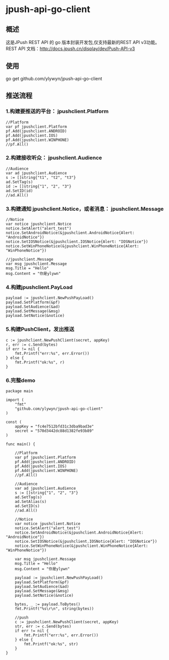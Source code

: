 jpush-api-go-client
===================

概述
----------------------------------- 
   这是JPush REST API 的 go 版本封装开发包,仅支持最新的REST API v3功能。
   REST API 文档：http://docs.jpush.cn/display/dev/Push-API-v3
  

使用  
----------------------------------- 
   go get github.com/ylywyn/jpush-api-go-client
   
   
推送流程  
----------------------------------- 
### 1.构建要推送的平台： jpushclient.Platform
	//Platform
	var pf jpushclient.Platform
	pf.Add(jpushclient.ANDROID)
	pf.Add(jpushclient.IOS)
	pf.Add(jpushclient.WINPHONE)
	//pf.All()
      
### 2.构建接收听众： jpushclient.Audience
	//Audience
	var ad jpushclient.Audience
	s := []string{"t1", "t2", "t3"}
	ad.SetTag(s)
	id := []string{"1", "2", "3"}
	ad.SetID(id)
	//ad.All()
      
### 3.构建通知 jpushclient.Notice，或者消息： jpushclient.Message
      
	//Notice
	var notice jpushclient.Notice
	notice.SetAlert("alert_test")
	notice.SetAndroidNotice(&jpushclient.AndroidNotice{Alert: "AndroidNotice"})
	notice.SetIOSNotice(&jpushclient.IOSNotice{Alert: "IOSNotice"})
	notice.SetWinPhoneNotice(&jpushclient.WinPhoneNotice{Alert: "WinPhoneNotice"})
      
    //jpushclient.Message
    var msg jpushclient.Message
	msg.Title = "Hello"
	msg.Content = "你是ylywn"
      
### 4.构建jpushclient.PayLoad
    payload := jpushclient.NewPushPayLoad()
	payload.SetPlatform(&pf)
	payload.SetAudience(&ad)
	payload.SetMessage(&msg)
	payload.SetNotice(&notice)
      
      
### 5.构建PushClient，发出推送
	c := jpushclient.NewPushClient(secret, appKey)
	r, err := c.Send(bytes)
	if err != nil {
		fmt.Printf("err:%s", err.Error())
	} else {
		fmt.Printf("ok:%s", r)
	}

  
### 6.完整demo
    package main

	import (
		"fmt"
		"github.com/ylywyn/jpush-api-go-client"
	)

	const (
		appKey = "fc4e7512bfd31c3dba9bad3e"
		secret = "570d3442dc88d1382fe93b89"
	)

	func main() {

		//Platform
		var pf jpushclient.Platform
		pf.Add(jpushclient.ANDROID)
		pf.Add(jpushclient.IOS)
		pf.Add(jpushclient.WINPHONE)
		//pf.All()

		//Audience
		var ad jpushclient.Audience
		s := []string{"1", "2", "3"}
		ad.SetTag(s)
		ad.SetAlias(s)
		ad.SetID(s)
		//ad.All()

		//Notice
		var notice jpushclient.Notice
		notice.SetAlert("alert_test")
		notice.SetAndroidNotice(&jpushclient.AndroidNotice{Alert: "AndroidNotice"})
		notice.SetIOSNotice(&jpushclient.IOSNotice{Alert: "IOSNotice"})
		notice.SetWinPhoneNotice(&jpushclient.WinPhoneNotice{Alert: "WinPhoneNotice"})

		var msg jpushclient.Message
		msg.Title = "Hello"
		msg.Content = "你是ylywn"

		payload := jpushclient.NewPushPayLoad()
		payload.SetPlatform(&pf)
		payload.SetAudience(&ad)
		payload.SetMessage(&msg)
		payload.SetNotice(&notice)

		bytes, _ := payload.ToBytes()
		fmt.Printf("%s\r\n", string(bytes))

		//push
		c := jpushclient.NewPushClient(secret, appKey)
		str, err := c.Send(bytes)
		if err != nil {
			fmt.Printf("err:%s", err.Error())
		} else {
			fmt.Printf("ok:%s", str)
		}
	}

